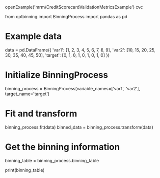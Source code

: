 openExample('mrm/CreditScorecardValidationMetricsExample')
cvc


from optbinning import BinningProcess
import pandas as pd

# Example data
data = pd.DataFrame({
    'var1': [1, 2, 3, 4, 5, 6, 7, 8, 9],
    'var2': [10, 15, 20, 25, 30, 35, 40, 45, 50],
    'target': [0, 1, 0, 1, 0, 1, 0, 1, 0]
})

# Initialize BinningProcess
binning_process = BinningProcess(variable_names=['var1', 'var2'], target_name='target')

# Fit and transform
binning_process.fit(data)
binned_data = binning_process.transform(data)

# Get the binning information
binning_table = binning_process.binning_table

print(binning_table)
